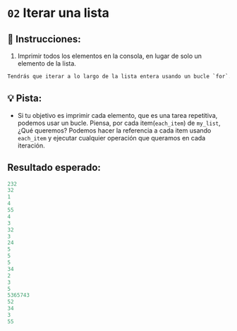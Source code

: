 # `02` Iterar una lista

## 📝 Instrucciones:

1. Imprimir todos los elementos en la consola, en lugar de solo un elemento de la lista.
```py
Tendrás que iterar a lo largo de la lista entera usando un bucle `for`.
```

## 💡 Pista:

+ Si tu objetivo es imprimir cada elemento, que es una tarea repetitiva, podemos usar un bucle. Piensa, por cada item(`each_item`) de `my_list`, ¿Qué queremos? Podemos hacer la referencia a cada item usando `each_item` y ejecutar cualquier operación que queramos en cada iteración.

## Resultado esperado:

```py
232
32
1
4
55
4
3
32
3
24
5
5
5
34
2
3
5
5365743
52
34
3
55
```
